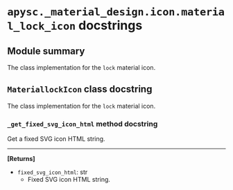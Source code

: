# `apysc._material_design.icon.material_lock_icon` docstrings

## Module summary

The class implementation for the `lock` material icon.

## `MateriallockIcon` class docstring

The class implementation for the `lock` material icon.

### `_get_fixed_svg_icon_html` method docstring

Get a fixed SVG icon HTML string.<hr>

**[Returns]**

- `fixed_svg_icon_html`: str
  - Fixed SVG icon HTML string.